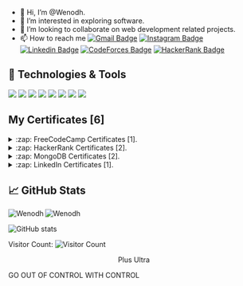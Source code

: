 -   👋 Hi, I’m @Wenodh.
-   👀 I’m interested in exploring software.
-   💞️ I’m looking to collaborate on web development related projects.
-   📫 How to reach me [![Gmail Badge](https://img.shields.io/badge/-vinodkumara3@gmail.com-c14438?style=flat-square&logo=Gmail&logoColor=white&link=mailto:vinodkumara3@gmail.com)](mailto:vinodkumara3@gmail.com) [![Instagram Badge](https://img.shields.io/badge/-we_nodh-purple?style=flat-square&logo=instagram&logoColor=white&link=https://instagram.com/we_nodh/)](https://instagram.com/we_nodh)
[![Linkedin Badge](https://img.shields.io/badge/-Vinod_Kumar_A-blue?style=flat-square&logo=Linkedin&logoColor=white&link=https://www.linkedin.com/in/vinod-kumar-a-6582ab116/)](https://www.linkedin.com/in/vinod-kumar-a-6582ab116/)
[![CodeForces Badge](https://img.shields.io/badge/-Wenodh-yellow?style=flat-square&logo=Codeforces&link="https://codeforces.com/profile/Wenodh/)](https://codeforces.com/profile/Wenodh/)
[![HackerRank Badge](https://img.shields.io/badge/-Vinod_Kumar_A-636262?style=flat-square&logo=HackerRank&link="https://www.hackerrank.com/vinodkumara3/)](https://www.hackerrank.com/vinodkumara3/)
<!-- -   🌱 I’m currently learning wed development. -->
<!-- -   through mail: vinodkumara3@gmail.com -->
<!-- -   HackerRank <a href="https://www.hackerrank.com/certificates/e7beaa3df808">Problem Solving (Intermediate) Certificate</a> -->
<!-- -   <a href="https://codeforces.com/profile/Wenodh">CodeForces</a> -->
## 🔧 Technologies & Tools

![](https://img.shields.io/badge/-Linux-black?logo=linux)
![](https://img.shields.io/badge/-JavaScript-blue?logo=javascript)
![](https://img.shields.io/badge/-Bash-orange?logo=gnu-bash)
![](https://img.shields.io/badge/-Kotlin-blueviolet?logo=kotlin)
![](https://img.shields.io/badge/-React-4D0026?logo=react)
![](https://img.shields.io/badge/-npm-EFDECD?logo=npm)
![](https://img.shields.io/badge/-Node.js-334183?logo=Node.js)
![](https://img.shields.io/badge/-mongodb-c14438?logo=mongodb)

<!-- ![](https://img.shields.io/badge/-Html-yellow?logo=html5)
![](https://img.shields.io/badge/-Css-2jbc1a?logo=css3) -->

## My Certificates [6]

<details> <summary>:zap: FreeCodeCamp Certificates [1].</summary>
 
![Certificate](https://user-images.githubusercontent.com/63317955/123521421-38d7a700-d6d4-11eb-9305-91ffef535c35.png)
 
</details>

<details> <summary>:zap: HackerRank Certificates [2].</summary>
 
![Certificate](https://user-images.githubusercontent.com/63317955/122657957-a7bd7900-d185-11eb-949d-19433c7e1e5c.png)
![Certificate](https://user-images.githubusercontent.com/63317955/122657943-7fce1580-d185-11eb-90ea-f1ae2c29ca45.png)
 
</details>

<details> <summary>:zap: MongoDB Certificates [2].</summary>
 
![M001_proof_of_completion](https://user-images.githubusercontent.com/63317955/140433855-d4cc8887-7194-4637-b7cb-ebf044082e92.jpg)
![M320_proof_of_completion](https://user-images.githubusercontent.com/63317955/140622227-5283164a-5642-4178-8ffe-66e95f8c1941.jpg)
<!-- 
![M320_proof_of_completion](https://university.mongodb.com/course_completion/585d77c0-1530-4128-a13d-0674d9d6f64f?utm_source=copy&utm_medium=social&utm_campaign=university_social_sharing) -->

 
</details>
<details> <summary>:zap: LinkedIn Certificates [1].</summary> 
 
![JavaScript Essential Training](https://user-images.githubusercontent.com/63317955/143783566-f3f08df3-ad72-46cc-ab86-cfbf94e4b60a.png)
 
</details>

## &#x1f4c8; GitHub Stats

<p align="left"><img align="left" src="https://github-readme-stats.vercel.app/api/top-langs?username=Wenodh&show_icons=true&locale=en&layout=compact&theme=radical" alt="Wenodh" /></p>

 <p><img align="center" src="https://github-readme-streak-stats.herokuapp.com/?user=Wenodh&theme=radical" alt="Wenodh" /></p>

![GitHub stats](https://github-readme-stats.vercel.app/api?username=Wenodh&show_icons=true&count_private=true&theme=radical)

</div>

<!-- ![GitHub Activity Graph](https://activity-graph.herokuapp.com/graph?username=Wenodh&bg_color=000000&color=4fff67&line=4fff67&point=ffffff&area=true&hide_border=true)   -->

<!--![Metrics](https://metrics.lecoq.io/Wenodh?template=terminal&languages=1&stars=1&stackoverflow=1&languages.colors=github&languages.threshold=0%25&stars.limit=4&stackoverflow.user=1934182&stackoverflow.sections=answers-top%2C%20questions-recent&stackoverflow.limit=2&stackoverflow.lines=4&config.timezone=Asia%2FCalcutta)-->

Visitor Count: ![Visitor Count](https://profile-counter.glitch.me/Wenodh/count.svg)

<!-- Resources -->
<!-- Icons: https://simpleicons.org/ -->
<!-- GitHub Stats: https://github.com/anuraghazra/github-readme-stats -->
<!-- Emojis: https://emojipedia.org/emoji/ -->
<!-- HTML Emojis: https://www.fileformat.info/index.htm -->
<!-- Shields: https://shields.io/ -->
<!-- Awesome GitHub Profile README: https://github.com/abhisheknaiidu/awesome-github-profile-readme -->

<!---
Wenodh/Wenodh is a ✨ special ✨ repository because its `README.md` (this file) appears on your GitHub profile.
You can click the Preview link to take a look at your changes.
--->

<p style="text-align: center;">Plus Ultra</p>
<p>GO OUT OF CONTROL WITH CONTROL</p>

